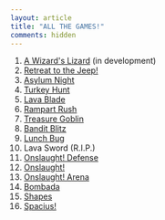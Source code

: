 ```yaml
---
layout: article
title: "ALL THE GAMES!"
comments: hidden
---
```

1. [A Wizard's Lizard](http://www.wizardslizard.com/) (in development)
1. [Retreat to the Jeep!](http://www.escapistmagazine.com/content/indie-speed-run/?game=250)
1. [Asylum Night](http://asylumnight.lostdecadegames.com/)
1. [Turkey Hunt](http://turkeyhunt.lostdecadegames.com/)
1. [Lava Blade](http://www.lavablade.com/)
1. [Rampart Rush](http://www.rampartrush.com/)
1. [Treasure Goblin](http://treasuregoblin.lostdecadegames.com/)
1. [Bandit Blitz](http://banditblitz.lostdecadegames.com/)
1. [Lunch Bug](http://www.lunchbug.com/)
1. Lava Sword (R.I.P.)
1. [Onslaught! Defense](/games/onslaught-defense/)
1. [Onslaught!](/games/onslaught/)
1. [Onslaught! Arena](/games/onslaught-arena/)
1. [Bombada](http://playbombada.appspot.com/)
1. [Shapes](http://www.geoffblair.com/sandbox/shapes/)
1. [Spacius!](http://richtaur.github.io/demos/spacius/)
